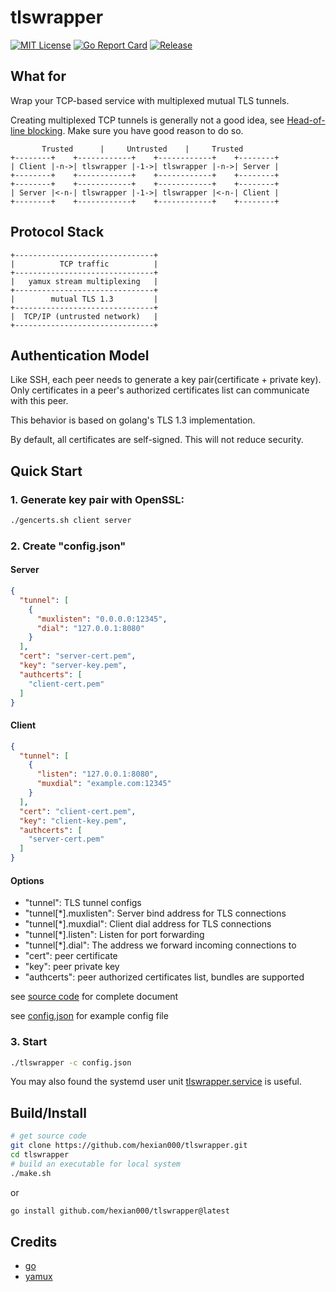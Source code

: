# tlswrapper

[![MIT License](https://img.shields.io/github/license/hexian000/tlswrapper)](https://github.com/hexian000/tlswrapper/blob/master/LICENSE)
[![Go Report Card](https://goreportcard.com/badge/github.com/hexian000/tlswrapper)](https://goreportcard.com/report/github.com/hexian000/tlswrapper)
[![Release](https://img.shields.io/github/release/hexian000/tlswrapper.svg?style=flat)](https://github.com/hexian000/tlswrapper/releases)

## What for

Wrap your TCP-based service with multiplexed mutual TLS tunnels. 

Creating multiplexed TCP tunnels is generally not a good idea, see [Head-of-line blocking](https://en.wikipedia.org/wiki/Head-of-line_blocking). Make sure you have good reason to do so.

```
       Trusted      |     Untrusted    |     Trusted
+--------+    +------------+    +------------+    +--------+
| Client |-n->| tlswrapper |-1->| tlswrapper |-n->| Server |
+--------+    +------------+    +------------+    +--------+
+--------+    +------------+    +------------+    +--------+
| Server |<-n-| tlswrapper |-1->| tlswrapper |<-n-| Client |
+--------+    +------------+    +------------+    +--------+
```

## Protocol Stack

```
+-------------------------------+
|          TCP traffic          |
+-------------------------------+
|   yamux stream multiplexing   |
+-------------------------------+
|        mutual TLS 1.3         |
+-------------------------------+
|  TCP/IP (untrusted network)   |
+-------------------------------+
```


## Authentication Model

Like SSH, each peer needs to generate a key pair(certificate + private key). Only certificates in a peer's authorized certificates list can communicate with this peer.

This behavior is based on golang's TLS 1.3 implementation.

By default, all certificates are self-signed. This will not reduce security. 

## Quick Start

### 1. Generate key pair with OpenSSL:

```sh
./gencerts.sh client server
```

### 2. Create "config.json"

#### Server

```json
{
  "tunnel": [
    {
      "muxlisten": "0.0.0.0:12345",
      "dial": "127.0.0.1:8080"
    }
  ],
  "cert": "server-cert.pem",
  "key": "server-key.pem",
  "authcerts": [
    "client-cert.pem"
  ]
}
```

#### Client

```json
{
  "tunnel": [
    {
      "listen": "127.0.0.1:8080",
      "muxdial": "example.com:12345"
    }
  ],
  "cert": "client-cert.pem",
  "key": "client-key.pem",
  "authcerts": [
    "server-cert.pem"
  ]
}
```

#### Options

- "tunnel": TLS tunnel configs
- "tunnel[\*].muxlisten": Server bind address for TLS connections
- "tunnel[\*].muxdial": Client dial address for TLS connections
- "tunnel[\*].listen": Listen for port forwarding
- "tunnel[\*].dial": The address we forward incoming connections to
- "cert": peer certificate
- "key": peer private key
- "authcerts": peer authorized certificates list, bundles are supported

see [source code](config.go) for complete document

see [config.json](config.json) for example config file

### 3. Start

```sh
./tlswrapper -c config.json
```

You may also found the systemd user unit [tlswrapper.service](tlswrapper.service) is useful.

## Build/Install

```sh
# get source code
git clone https://github.com/hexian000/tlswrapper.git
cd tlswrapper
# build an executable for local system
./make.sh
```
or
```sh
go install github.com/hexian000/tlswrapper@latest
```

## Credits

- [go](https://github.com/golang/go)
- [yamux](https://github.com/hashicorp/yamux)
